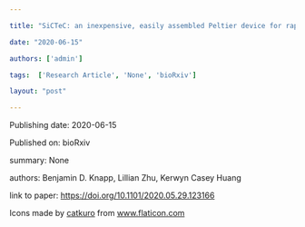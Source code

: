 ---
title: "SiCTeC: an inexpensive, easily assembled Peltier device for rapid temperature shifting during single-cell imaging "
date: "2020-06-15"
authors: ['admin']
tags:  ['Research Article', 'None', 'bioRxiv']
layout: "post"
---
Publishing date: 2020-06-15

Published on: bioRxiv

summary: None

authors: Benjamin D. Knapp,  Lillian Zhu,  Kerwyn Casey Huang

link to paper: https://doi.org/10.1101/2020.05.29.123166

Icons made by <a href="https://www.flaticon.com/free-icon/bookshelves_3576884" title="catkuro">catkuro</a> from <a href="https://www.flaticon.com/" title="Flaticon"> www.flaticon.com</a>